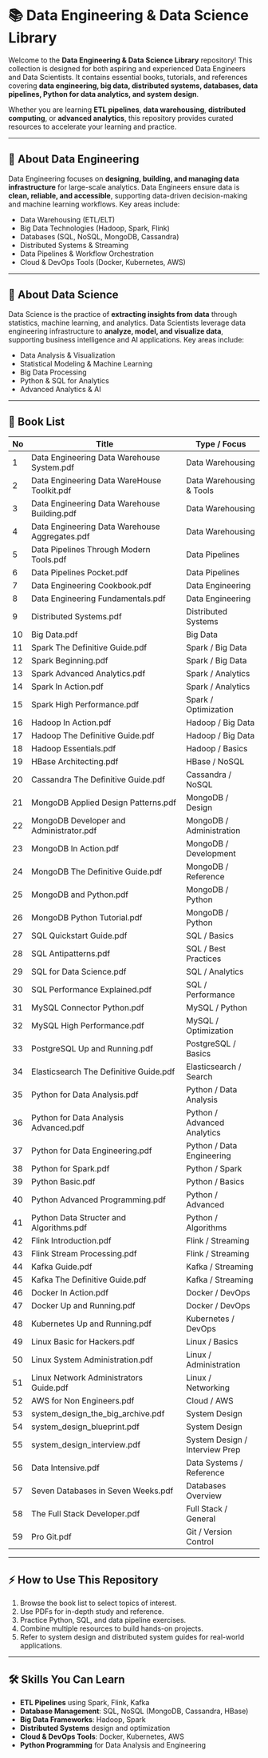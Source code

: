 # 📚 Data Engineering & Data Science Library

Welcome to the **Data Engineering & Data Science Library** repository! This collection is designed for both aspiring and experienced Data Engineers and Data Scientists. It contains essential books, tutorials, and references covering **data engineering, big data, distributed systems, databases, data pipelines, Python for data analytics, and system design**.  

Whether you are learning **ETL pipelines**, **data warehousing**, **distributed computing**, or **advanced analytics**, this repository provides curated resources to accelerate your learning and practice.

---

## 🔹 About Data Engineering

Data Engineering focuses on **designing, building, and managing data infrastructure** for large-scale analytics. Data Engineers ensure data is **clean, reliable, and accessible**, supporting data-driven decision-making and machine learning workflows. Key areas include:

- Data Warehousing (ETL/ELT)
- Big Data Technologies (Hadoop, Spark, Flink)
- Databases (SQL, NoSQL, MongoDB, Cassandra)
- Distributed Systems & Streaming
- Data Pipelines & Workflow Orchestration
- Cloud & DevOps Tools (Docker, Kubernetes, AWS)

---

## 🔹 About Data Science

Data Science is the practice of **extracting insights from data** through statistics, machine learning, and analytics. Data Scientists leverage data engineering infrastructure to **analyze, model, and visualize data**, supporting business intelligence and AI applications. Key areas include:

- Data Analysis & Visualization
- Statistical Modeling & Machine Learning
- Big Data Processing
- Python & SQL for Analytics
- Advanced Analytics & AI

---

## 📖 Book List

| No | Title | Type / Focus |
|----|-------|--------------|
| 1 | Data Engineering Data Warehouse System.pdf | Data Warehousing |
| 2 | Data Engineering Data WareHouse Toolkit.pdf | Data Warehousing & Tools |
| 3 | Data Engineering Data Warehouse Building.pdf | Data Warehousing |
| 4 | Data Engineering Data Warehouse Aggregates.pdf | Data Warehousing |
| 5 | Data Pipelines Through Modern Tools.pdf | Data Pipelines |
| 6 | Data Pipelines Pocket.pdf | Data Pipelines |
| 7 | Data Engineering Cookbook.pdf | Data Engineering |
| 8 | Data Engineering Fundamentals.pdf | Data Engineering |
| 9 | Distributed Systems.pdf | Distributed Systems |
| 10 | Big Data.pdf | Big Data |
| 11 | Spark The Definitive Guide.pdf | Spark / Big Data |
| 12 | Spark Beginning.pdf | Spark / Big Data |
| 13 | Spark Advanced Analytics.pdf | Spark / Analytics |
| 14 | Spark In Action.pdf | Spark / Analytics |
| 15 | Spark High Performance.pdf | Spark / Optimization |
| 16 | Hadoop In Action.pdf | Hadoop / Big Data |
| 17 | Hadoop The Definitive Guide.pdf | Hadoop / Big Data |
| 18 | Hadoop Essentials.pdf | Hadoop / Basics |
| 19 | HBase Architecting.pdf | HBase / NoSQL |
| 20 | Cassandra The Definitive Guide.pdf | Cassandra / NoSQL |
| 21 | MongoDB Applied Design Patterns.pdf | MongoDB / Design |
| 22 | MongoDB Developer and Administrator.pdf | MongoDB / Administration |
| 23 | MongoDB In Action.pdf | MongoDB / Development |
| 24 | MongoDB The Definitive Guide.pdf | MongoDB / Reference |
| 25 | MongoDB and Python.pdf | MongoDB / Python |
| 26 | MongoDB Python Tutorial.pdf | MongoDB / Python |
| 27 | SQL Quickstart Guide.pdf | SQL / Basics |
| 28 | SQL Antipatterns.pdf | SQL / Best Practices |
| 29 | SQL for Data Science.pdf | SQL / Analytics |
| 30 | SQL Performance Explained.pdf | SQL / Performance |
| 31 | MySQL Connector Python.pdf | MySQL / Python |
| 32 | MySQL High Performance.pdf | MySQL / Optimization |
| 33 | PostgreSQL Up and Running.pdf | PostgreSQL / Basics |
| 34 | Elasticsearch The Definitive Guide.pdf | Elasticsearch / Search |
| 35 | Python for Data Analysis.pdf | Python / Data Analysis |
| 36 | Python for Data Analysis Advanced.pdf | Python / Advanced Analytics |
| 37 | Python for Data Engineering.pdf | Python / Data Engineering |
| 38 | Python for Spark.pdf | Python / Spark |
| 39 | Python Basic.pdf | Python / Basics |
| 40 | Python Advanced Programming.pdf | Python / Advanced |
| 41 | Python Data Structer and Algorithms.pdf | Python / Algorithms |
| 42 | Flink Introduction.pdf | Flink / Streaming |
| 43 | Flink Stream Processing.pdf | Flink / Streaming |
| 44 | Kafka Guide.pdf | Kafka / Streaming |
| 45 | Kafka The Definitive Guide.pdf | Kafka / Streaming |
| 46 | Docker In Action.pdf | Docker / DevOps |
| 47 | Docker Up and Running.pdf | Docker / DevOps |
| 48 | Kubernetes Up and Running.pdf | Kubernetes / DevOps |
| 49 | Linux Basic for Hackers.pdf | Linux / Basics |
| 50 | Linux System Administration.pdf | Linux / Administration |
| 51 | Linux Network Administrators Guide.pdf | Linux / Networking |
| 52 | AWS for Non Engineers.pdf | Cloud / AWS |
| 53 | system_design_the_big_archive.pdf | System Design |
| 54 | system_design_blueprint.pdf | System Design |
| 55 | system_design_interview.pdf | System Design / Interview Prep |
| 56 | Data Intensive.pdf | Data Systems / Reference |
| 57 | Seven Databases in Seven Weeks.pdf | Databases Overview |
| 58 | The Full Stack Developer.pdf | Full Stack / General |
| 59 | Pro Git.pdf | Git / Version Control |

---

## ⚡ How to Use This Repository

1. Browse the book list to select topics of interest.
2. Use PDFs for in-depth study and reference.
3. Practice Python, SQL, and data pipeline exercises.
4. Combine multiple resources to build hands-on projects.
5. Refer to system design and distributed system guides for real-world applications.

---

## 🛠 Skills You Can Learn

- **ETL Pipelines** using Spark, Flink, Kafka  
- **Database Management**: SQL, NoSQL (MongoDB, Cassandra, HBase)  
- **Big Data Frameworks**: Hadoop, Spark  
- **Distributed Systems** design and optimization  
- **Cloud & DevOps Tools**: Docker, Kubernetes, AWS  
- **Python Programming** for Data Analysis and Engineering
